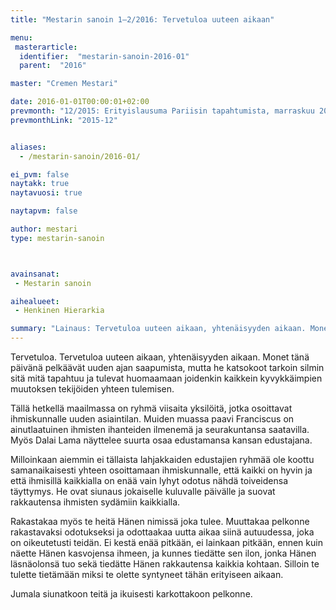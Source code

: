 ```yaml
---
title: "Mestarin sanoin 1–2/2016: Tervetuloa uuteen aikaan"

menu:
 masterarticle:
  identifier:  "mestarin-sanoin-2016-01"
  parent:  "2016"

master: "Cremen Mestari"

date: 2016-01-01T00:00:01+02:00
prevmonth: "12/2015: Erityislausuma Pariisin tapahtumista, marraskuu 2015"
prevmonthLink: "2015-12"


aliases:
  - /mestarin-sanoin/2016-01/

ei_pvm: false
naytakk: true
naytavuosi: true

naytapvm: false

author: mestari
type: mestarin-sanoin



avainsanat:
 - Mestarin sanoin

aihealueet:
 - Henkinen Hierarkia

summary: "Lainaus: Tervetuloa uuteen aikaan, yhtenäisyyden aikaan. Monet tänä päivänä pelkäävät uuden ajan saapumista, mutta he katsokoot tarkoin silmin sitä mitä tapahtuu ja tulevat huomaamaan joidenkin kaikkein kyvykkäimpien muutoksen tekijöiden yhteen tulemisen."
---
```

<p>Tervetuloa. Tervetuloa uuteen aikaan, yhtenäisyyden aikaan. Monet tänä päivänä pelkäävät uuden ajan saapumista, mutta he katsokoot tarkoin silmin sitä mitä tapahtuu ja tulevat huomaamaan joidenkin kaikkein kyvykkäimpien muutoksen tekijöiden yhteen tulemisen.</p>

<p>Tällä hetkellä maailmassa on ryhmä viisaita yksilöitä, jotka osoittavat ihmiskunnalle uuden asiaintilan. Muiden muassa paavi Franciscus on ainutlaatuinen ihmisten ihanteiden ilmenemä ja seurakuntansa saatavilla. Myös Dalai Lama näyttelee suurta osaa edustamansa kansan edustajana.</p>

<p>Milloinkaan aiemmin ei tällaista lahjakkaiden edustajien ryhmää ole koottu samanaikaisesti yhteen osoittamaan ihmiskunnalle, että kaikki on hyvin ja että ihmisillä kaikkialla on enää vain lyhyt odotus nähdä toiveidensa täyttymys. He ovat siunaus jokaiselle kuluvalle päivälle ja suovat rakkautensa ihmisten sydämiin kaikkialla.</p>

<p>Rakastakaa myös te heitä Hänen nimissä joka tulee. Muuttakaa pelkonne rakastavaksi odotukseksi ja odottaakaa uutta aikaa siinä autuudessa, joka on oikeutetusti teidän. Ei kestä enää pitkään, ei lainkaan pitkään, ennen kuin näette Hänen kasvojensa ihmeen, ja kunnes tiedätte sen ilon, jonka Hänen läsnäolonsä tuo sekä tiedätte Hänen rakkautensa kaikkia kohtaan. Silloin te tulette tietämään miksi te olette syntyneet tähän erityiseen aikaan.</p>

<p>Jumala siunatkoon teitä ja ikuisesti karkottakoon pelkonne.</p>